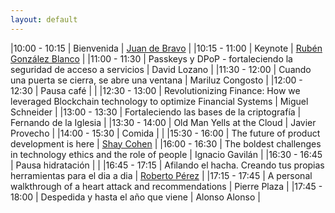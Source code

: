 ```yaml
---
layout: default
---
```


<div id="agenda">
</div>

|10:00 - 10:15 | Bienvenida | [Juan de Bravo](juan_de_bravo) | 
|10:15 - 11:00 | Keynote | [Rubén González Blanco](ruben_gonzalez) | 
|11:00 - 11:30 | Passkeys y DPoP - fortaleciendo la seguridad de acceso a servicios | David Lozano | 
|11:30 - 12:00 | Cuando una puerta se cierra, se abre una ventana | Mariluz Congosto | 
|12:00 - 12:30 | Pausa café |  | 
|12:30 - 13:00 | Revolutionizing Finance: How we leveraged Blockchain technology to optimize Financial Systems | Miguel Schneider | 
|13:00 - 13:30 | Fortaleciendo las bases de la criptografía | Fernando de la Iglesia | 
|13:30 - 14:00 | Old Man Yells at the Cloud | Javier Provecho | 
|14:00 - 15:30 | Comida |  | 
|15:30 - 16:00 | The future of product development is here | [Shay Cohen](shay_cohen) | 
|16:00 - 16:30 | The boldest challenges in technology ethics and the role of people | Ignacio Gavilán | 
|16:30 - 16:45 | Pausa hidratación |  | 
|16:45 - 17:15 | Afilando el hacha. Creando tus propias herramientas para el dia a dia | [Roberto Pérez](rpc) | 
|17:15 - 17:45 | A personal walkthrough of a heart attack and recommendations | Pierre Plaza | 
|17:45 - 18:00 | Despedida y hasta el año que viene | Alonso Alonso | 


